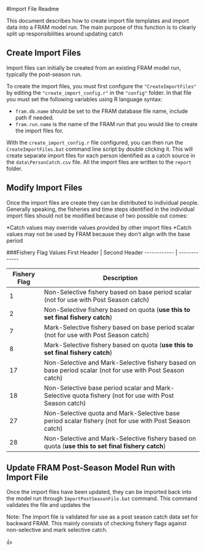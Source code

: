 #Import File Readme

This document describes how to create import file templates and import data into a FRAM model run.  The main purpose of this function is to clearly split up responsibilities around updating catch 

## Create Import Files

Import files can initially be created from an existing FRAM model run, typically the post-season run.

To create the import files, you must first configure the `"CreateImportFiles"` by editing the `"create_import_config.r"` in the `"config"` folder.  In that file you must set the following variables using R language syntax:

* `fram.db.name` should be set to the FRAM database file name, include path if needed.
* `fram.run.name` is the name of the FRAM run that you would like to create the import files for.

With the `create_import_config.r` file configured, you can then run the `CreateImportFiles.bat` command line script by double clicking it.  This will create separate import files for each person identified as a catch source in the `data\PersonCatch.csv` file.  All the import files are written to the `report` folder.

## Modify Import Files

Once the import files are create they can be distributed to individual people.  Generally speaking, the fisheries and time steps identified in the individual import files should not be modified because of two possible out comes:

*Catch values may override values provided by other import files
*Catch values may not be used by FRAM because they don't align with the base period


###Fishery Flag Values
First Header | Second Header
------------ | -------------

Fishery Flag | Description 
------------ | -------------
 1 | Non-Selective fishery based on base period scalar (not for use with Post Season catch) 
 2 | Non-Selective fishery based on quota (**use this to set final fishery catch**) 
 7 | Mark-Selective fishery based on base period scalar (not for use with Post Season catch) 
 8 | Mark-Selective fishery based on quota (**use this to set final fishery catch**) 
 17 | Non-Selective and Mark-Selective fishery based on base period scalar (not for use with Post Season catch) 
 18 | Non-Selective base period scalar and Mark-Selective quota fishery (not for use with Post Season catch) 
 27 | Non-Selective quota and Mark-Selective base period scalar fishery (not for use with Post Season catch) 
 28 | Non-Selective and Mark-Selective fishery based on quota (**use this to set final fishery catch**) 

## Update FRAM Post-Season Model Run with Import File

Once the import files have been updated, they can be imported back into the model run through `ImportPostSeasonFile.bat` command.  This command validates the file and updates the 

Note: The import file is validated for use as a post season catch data set for backward FRAM.  This mainly consists of checking fishery flags against non-selective and mark selective catch.


:+1: